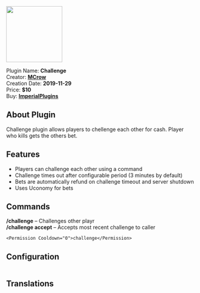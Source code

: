 <img src="/assets/images/Challenge.png" width="150" height="150" />

Plugin Name: **Challenge**  
Creator: [**MCrow**](steamcommunity.com/id/restoremonarchy)  
Creation Date: **2019-11-29**  
Price: **$10**  
Buy: [**ImperialPlugins**](https://imperialplugins.com/Products/Challenge)

## About Plugin
Challenge plugin allows players to chellenge each other for cash. Player who kills gets the others bet.

## Features
* Players can challenge each other using a command
* Challenge times out after configurable period (3 minutes by default)
* Bets are automatically refund on challenge timeout and server shutdown 
* Uses Uconomy for bets


## Commands
**/challenge** *<player> <bet>* – Challenges other playr    
**/challenge accept** – Accepts most recent challenge to caller   
```
<Permission Cooldown="0">challenge</Permission>
```

## Configuration
```xml
```

## Translations
```xml
```